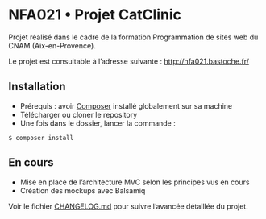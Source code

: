 # NFA021 • Projet CatClinic

Projet réalisé dans le cadre de la formation Programmation de sites web du CNAM (Aix-en-Provence).

Le projet est consultable à l’adresse suivante : http://nfa021.bastoche.fr/

## Installation
- Prérequis : avoir [Composer](https://getcomposer.org/doc/00-intro.md) installé globalement sur sa machine
- Télécharger ou cloner le repository
- Une fois dans le dossier, lancer la commande :
```
$ composer install
```

## En cours
- Mise en place de l’architecture MVC selon les principes vus en cours
- Création des mockups avec Balsamiq

Voir le fichier [CHANGELOG.md](https://github.com/bastosh/nfa021/blob/master/CHANGELOG.md) pour suivre l’avancée détaillée du projet.